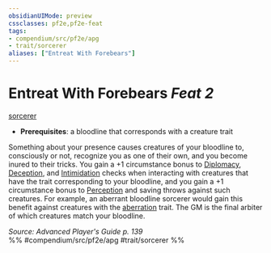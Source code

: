 ```yaml
---
obsidianUIMode: preview
cssclasses: pf2e,pf2e-feat
tags:
- compendium/src/pf2e/apg
- trait/sorcerer
aliases: ["Entreat With Forebears"]
---
```

# Entreat With Forebears  *Feat 2*  
[sorcerer](rules/traits/sorcerer.md "Sorcerer Class Trait")  

- **Prerequisites**: a bloodline that corresponds with a creature trait

Something about your presence causes creatures of your bloodline to, consciously or not, recognize you as one of their own, and you become inured to their tricks. You gain a +1 circumstance bonus to [Diplomacy](compendium/skills.md#Diplomacy), [Deception](compendium/skills.md#Deception), and [Intimidation](compendium/skills.md#Intimidation) checks when interacting with creatures that have the trait corresponding to your bloodline, and you gain a +1 circumstance bonus to [Perception](compendium/skills.md#Perception) and saving throws against such creatures. For example, an aberrant bloodline sorcerer would gain this benefit against creatures with the [aberration](rules/traits/aberration.md "Aberration Creature Type Trait") trait. The GM is the final arbiter of which creatures match your bloodline.

*Source: Advanced Player's Guide p. 139*  
%% #compendium/src/pf2e/apg #trait/sorcerer %%